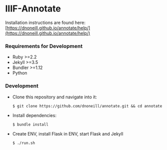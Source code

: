 # IIIF-Annotate

Installation instructions are found here: [https://dnoneill.github.io/annotate/help/](https://dnoneill.github.io/annotate/help/)

### Requirements for Development
- Ruby >=2.2
- Jekyll >=3.5
- Bundler >=1.12
- Python

### Development
- Clone this repository and navigate into it:

  `$ git clone https://github.com/dnoneill/annotate.git && cd annotate`
- Install dependencies:

  `$ bundle install`
- Create ENV, install Flask in ENV, start Flask and Jekyll

  `$ ./run.sh`
